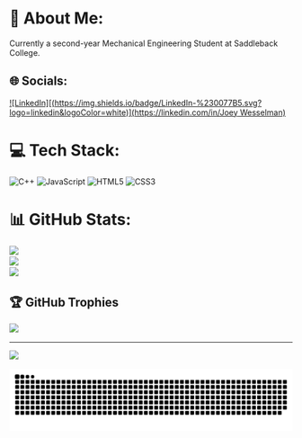 # 💫 About Me:
Currently a second-year Mechanical Engineering Student at Saddleback College.


## 🌐 Socials:
[![LinkedIn][(https://img.shields.io/badge/LinkedIn-%230077B5.svg?logo=linkedin&logoColor=white)](https://linkedin.com/in/Joey Wesselman) 
](https://www.linkedin.com/in/joey-wesselman-5a58922ba/)
# 💻 Tech Stack:
![C++](https://img.shields.io/badge/c++-%2300599C.svg?style=for-the-badge&logo=c%2B%2B&logoColor=white) ![JavaScript](https://img.shields.io/badge/javascript-%23323330.svg?style=for-the-badge&logo=javascript&logoColor=%23F7DF1E) ![HTML5](https://img.shields.io/badge/html5-%23E34F26.svg?style=for-the-badge&logo=html5&logoColor=white) ![CSS3](https://img.shields.io/badge/css3-%231572B6.svg?style=for-the-badge&logo=css3&logoColor=white)
# 📊 GitHub Stats:
![](https://github-readme-stats.vercel.app/api?username=JoeyWesselman&theme=dark&hide_border=false&include_all_commits=false&count_private=false)<br/>
![](https://nirzak-streak-stats.vercel.app/?user=JoeyWesselman&theme=dark&hide_border=false)<br/>
![](https://github-readme-stats.vercel.app/api/top-langs/?username=JoeyWesselman&theme=dark&hide_border=false&include_all_commits=false&count_private=false&layout=compact)

## 🏆 GitHub Trophies
![](https://github-profile-trophy.vercel.app/?username=JoeyWesselman&theme=radical&no-frame=false&no-bg=true&margin-w=4)

---
[![](https://visitcount.itsvg.in/api?id=JoeyWesselman&icon=0&color=0)](https://visitcount.itsvg.in)

![snake gif](https://github.com/JoeyWesselman/JoeyWesselman/blob/output/github-snake-dark.svg)

<!-- Proudly created with GPRM ( https://gprm.itsvg.in ) -->
